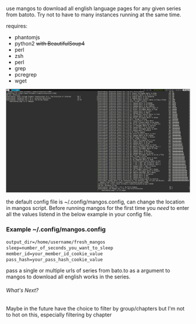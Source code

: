 use mangos to download all english language pages for any given series from batoto.  Try not to have to many instances running at the same time.

requires:
  * phantomjs
  * python2 ~~with BeautifulSoup4~~
  * perl
  * zsh
  * perl
  * grep
  * pcregrep
  * wget

![Mango Image](https://raw.githubusercontent.com/jarano93/green-grocer/master/mangos.png)

the default config file is ~/.config/mangos.config, can change the location in mangos script.
Before running mangos for the first time  you _need_ to enter all the values listend in the below example in your config file.

### Example ~/.config/mangos.config
```config
output_dir=/home/username/fresh_mangos
sleep=number_of_seconds_you_want_to_sleep
member_id=your_member_id_cookie_value
pass_hash=your_pass_hash_cookie_value
```
pass a single or multiple urls of series from bato.to as a argument to mangos to download all english works in the series.

###### What's Next?

Maybe in the future have the choice to filter by group/chapters but I'm not to hot on this, especially filtering by chapter
